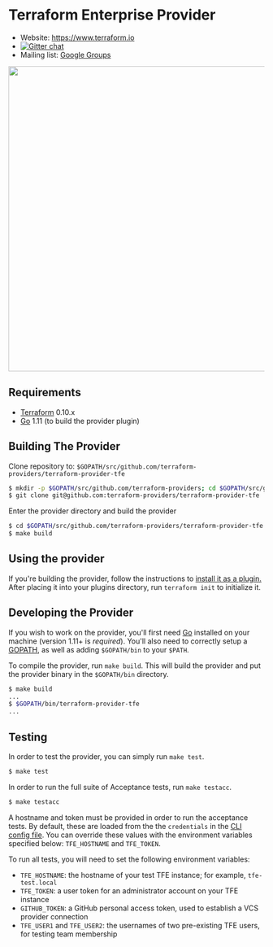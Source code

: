 Terraform Enterprise Provider
=============================

- Website: https://www.terraform.io
- [![Gitter chat](https://badges.gitter.im/hashicorp-terraform/Lobby.png)](https://gitter.im/hashicorp-terraform/Lobby)
- Mailing list: [Google Groups](http://groups.google.com/group/terraform-tool)

<img src="https://cdn.rawgit.com/hashicorp/terraform-website/master/content/source/assets/images/logo-hashicorp.svg" width="600px">

Requirements
------------

-	[Terraform](https://www.terraform.io/downloads.html) 0.10.x
-	[Go](https://golang.org/doc/install) 1.11 (to build the provider plugin)

Building The Provider
---------------------

Clone repository to: `$GOPATH/src/github.com/terraform-providers/terraform-provider-tfe`

```sh
$ mkdir -p $GOPATH/src/github.com/terraform-providers; cd $GOPATH/src/github.com/terraform-providers
$ git clone git@github.com:terraform-providers/terraform-provider-tfe
```

Enter the provider directory and build the provider

```sh
$ cd $GOPATH/src/github.com/terraform-providers/terraform-provider-tfe
$ make build
```

Using the provider
----------------------
If you're building the provider, follow the instructions to
[install it as a plugin.](https://www.terraform.io/docs/plugins/basics.html#installing-a-plugin)
After placing it into your plugins directory,  run `terraform init` to initialize it.

Developing the Provider
---------------------------

If you wish to work on the provider, you'll first need [Go](http://www.golang.org) installed
on your machine (version 1.11+ is *required*). You'll also need to correctly setup a
[GOPATH](http://golang.org/doc/code.html#GOPATH), as well as adding `$GOPATH/bin` to your `$PATH`.

To compile the provider, run `make build`. This will build the provider and put the provider binary
in the `$GOPATH/bin` directory.

```sh
$ make build
...
$ $GOPATH/bin/terraform-provider-tfe
...
```

Testing
-------

In order to test the provider, you can simply run `make test`.

```sh
$ make test
```

In order to run the full suite of Acceptance tests, run `make testacc`.

```sh
$ make testacc
```

A hostname and token must be provided in order to run the acceptance tests. By
default, these are loaded from the the `credentials` in the [CLI config
file](https://www.terraform.io/docs/commands/cli-config.html). You can override
these values with the environment variables specified below: `TFE_HOSTNAME` and
`TFE_TOKEN`.

To run all tests, you will need to set the following environment variables:

- `TFE_HOSTNAME`: the hostname of your test TFE instance; for example, `tfe-test.local`
- `TFE_TOKEN`: a user token for an administrator account on your TFE instance
- `GITHUB_TOKEN`: a GitHub personal access token, used to establish a VCS provider connection
- `TFE_USER1` and `TFE_USER2`: the usernames of two pre-existing TFE users, for testing team membership

